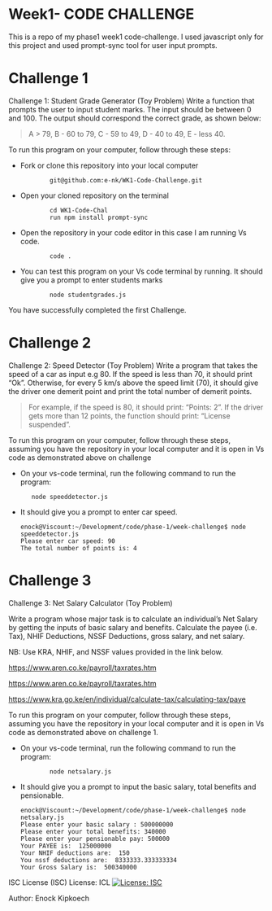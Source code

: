 # Week1- CODE CHALLENGE
This is a repo of my phase1 week1 code-challenge. I used javascript only for this project and used prompt-sync tool for user input prompts.

<h1>Challenge 1</h1>
Challenge 1: Student Grade Generator (Toy Problem)
Write a function that prompts the user to input student marks. The input should be between 0 and 100. The output should correspond the correct grade, as shown below: 

  >  A > 79, B - 60 to 79, C -  59 to 49, D - 40 to 49, E - less 40.

To run this program on your computer, follow through these steps:
  - Fork or clone this repository into your local computer

                git@github.com:e-nk/WK1-Code-Challenge.git
      
    
  - Open your cloned repository on the terminal

                cd WK1-Code-Chal
                run npm install prompt-sync
  - Open the repository in your code editor in this case I am running Vs code.

                code .
  - You can test this program on your Vs code terminal by running. It should give you a prompt to enter students marks

                node studentgrades.js
        
You have successfully completed the first Challenge.

<h1>Challenge 2 </h1>
Challenge 2: Speed Detector (Toy Problem)
Write a program that takes the speed of a car as input e.g 80. If the speed is less than 70, it should print “Ok”. Otherwise, for every 5 km/s above the speed limit (70), it should give the driver one demerit point and print the total number of demerit points.

   > For example, if the speed is 80, it should print: “Points: 2”. If the driver gets more than 12 points, the function should print: “License suspended”.

To run this program on your computer, follow through these steps, assuming you have the repository in your local computer and it is open in Vs code as demonstrated above on challenge 

  - On your vs-code terminal, run the following command to run the program:
           
           node speeddetector.js
  - It should give you a prompt to enter car speed.

        enock@Viscount:~/Development/code/phase-1/week-challenge$ node speeddetector.js
        Please enter car speed: 90
        The total number of points is: 4

   
<h1>Challenge 3 </h1>

Challenge 3: Net Salary Calculator (Toy Problem)

Write a program whose major task is to calculate an individual’s Net Salary by getting the inputs of basic salary and benefits. Calculate the payee (i.e. Tax), NHIF Deductions, NSSF Deductions, gross salary, and net salary. 

NB: Use KRA, NHIF, and NSSF values provided in the link below.

https://www.aren.co.ke/payroll/taxrates.htm 

https://www.aren.co.ke/payroll/taxrates.htm

https://www.kra.go.ke/en/individual/calculate-tax/calculating-tax/paye


To run this program on your computer, follow through these steps, assuming you have the repository in your local computer and it is open in Vs code as demonstrated above on challenge 1.

  - On your vs-code terminal, run the following command to run the program:
 
                node netsalary.js

  - It should give you a prompt to input the basic salary, total benefits and pensionable.
  
        enock@Viscount:~/Development/code/phase-1/week-challenge$ node netsalary.js
        Please enter your basic salary : 500000000
        Please enter your total benefits: 340000
        Please enter your pensionable pay: 500000
        Your PAYEE is:  125000000
        Your NHIF deductions are:  150
        You nssf deductions are:  8333333.333333334
        Your Gross Salary is:  500340000



ISC License (ISC)
License: ICL
[![License: ISC](https://img.shields.io/badge/License-ISC-blue.svg)](https://opensource.org/licenses/ISC)
  
Author: Enock Kipkoech

